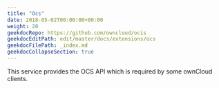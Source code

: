 ```yaml
---
title: "Ocs"
date: 2018-05-02T00:00:00+00:00
weight: 20
geekdocRepo: https://github.com/owncloud/ocis
geekdocEditPath: edit/master/docs/extensions/ocs
geekdocFilePath: _index.md
geekdocCollapseSection: true
---
```


This service provides the OCS API which is required by some ownCloud clients.
